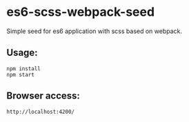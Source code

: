 # es6-scss-webpack-seed
Simple seed for es6 application with scss based on webpack.

## Usage:
```ssh
npm install
npm start
```

## Browser access:
```
http://localhost:4200/
```

